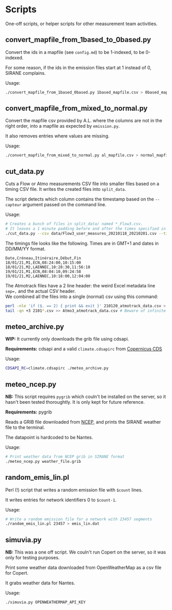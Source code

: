 # Scripts

One-off scripts, or helper scripts for other measurement team activities.

## convert_mapfile_from_1based_to_0based.py

Convert the ids in a mapfile (see `config.md`) to be 1-indexed, to be 0-indexed.

For some reason, if the ids in the emission files start at 1 instead of 0, SIRANE complains.

Usage:
```sh
./convert_mapfile_from_1based_0based.py 1based_mapfile.csv > 0based_mapfile.csv
```

## convert_mapfile_from_mixed_to_normal.py

Convert the mapfile csv provided by A.L. where the columns are not in the right order, into a mapfile as expected by `emission.py`.

It also removes entries where values are missing.

Usage:
```sh
./convert_mapfile_from_mixed_to_normal.py al_mapfile.csv > normal_mapfile.csv
```

## cut_data.py

Cuts a Flow or Atmo measurements CSV file into smaller files based on a timing CSV file. It writes the created files into `split_data`.

The script detects which column contains the timestamp based on the
`--capteur` argument passed on the command line.

Usage:
```sh
# Creates a bunch of files in split_data/ named *_Flow3.csv.
# It leaves a 1 minute padding before and after the times specified in the timing file
./cut_data.py --csv data/Flow3_user_measures_20210118_20210201.csv --times data/Horaires_Flow3.csv --capteur Flow3 --minutes-margin 1
```

The timings file looks like the following. Times are in GMT+1 and dates in DD/MM/YY format.

```csv
Date,Créneau,Itinéraire,Début,Fin
18/01/21,M1,ECN,08:24:00,10:15:00
18/01/21,M2,LAENNEC,10:28:30,11:56:10
19/01/21,M1,ECN,08:04:10,09:24:58
19/01/21,M2,LAENNEC,10:18:00,12:04:00
```

The Atmotrack files have a 2 line header: the weird Excel metadata line `sep=,` and the actual CSV header.\
We combined all the files into a single (normal) csv using this command:
```sh
perl -nle 'if ($. == 2) { print && exit }' 210120_atmotrack_data.csv > Atmo3_atmotrack_data.csv
tail -qn +3 2101*.csv >> Atmo3_atmotrack_data.csv # Beware of infinite loops
```

## meteo_archive.py

**WIP:** It currently only downloads the grib file using cdsapi.

**Requirements:** cdsapi and a valid `climate.cdsapirc` from [Copernicus CDS](https://cds.climate.copernicus.eu/)

Usage:
```sh
CDSAPI_RC=climate.cdsapirc ./meteo_archive.py
```

## meteo_ncep.py

**NB:** This script requires `pygrib` which couln't be installed on the server, so it hasn't been tested thoroughtly.
It is only kept for future reference.

**Requirements:** pygrib

Reads a GRIB file downloaded from [NCEP](https://www.nco.ncep.noaa.gov/pmb/products/gfs/), and prints the SIRANE weather file to the terminal.

The datapoint is hardcoded to be Nantes.

Usage:
```sh
# Print weather data from NCEP grib in SIRANE format
./meteo_ncep.py weather_file.grib
```

## random_emis_lin.pl

Perl (!) script that writes a random emission file with `$count` lines.

It writes entries for network identifiers 0 to `$count-1`.

Usage:
```sh
# Write a random emission file for a network with 23457 segments
./random_emis_lin.pl 23457 > emis_lin.dat
```

## simuvia.py

**NB:** This was a one off script. We couln't run Copert on the server, so it was only for testing purposes.

Print some weather data downloaded from OpenWeatherMap as a csv file for Copert.

It grabs weather data for Nantes.

Usage:
```sh
./simuvia.py OPENWEATHERMAP_API_KEY
```
